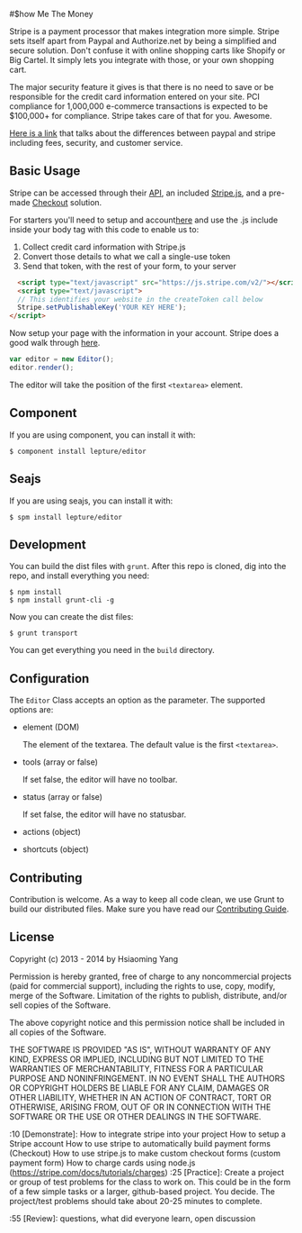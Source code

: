 #$how Me The Money

Stripe is a payment processor that makes integration more simple.  Stripe sets itself apart from Paypal and Authorize.net by being a simplified and secure solution.  Don't confuse it with online shopping carts like Shopify or Big Cartel.  It simply lets you integrate with those, or your own shopping cart.

The major security feature it gives is that there is no need to save or be responsible for the credit card information entered on your site. PCI compliance for 1,000,000 e-commerce transactions is expected to be $100,000+ for compliance. Stripe takes care of that for you.  Awesome.

[Here is a link](https://memberful.com/blog/stripe-vs-paypal/) that talks about the differences between paypal and stripe including fees, security, and customer service.

## Basic Usage

Stripe can be accessed through their [API](https://stripe.com/docs/api), an included [Stripe.js](https://stripe.com/docs/stripe.js), and a pre-made [Checkout](https://stripe.com/checkout) solution.

For starters you'll need to setup and account[here](http://stripe.com) and use the .js include inside your body tag with this code to enable us to:

1) Collect credit card information with Stripe.js
2) Convert those details to what we call a single-use token
3) Send that token, with the rest of your form, to your server

```html
  <script type="text/javascript" src="https://js.stripe.com/v2/"></script>
  <script type="text/javascript">
  // This identifies your website in the createToken call below
  Stripe.setPublishableKey('YOUR KEY HERE');
</script>
```

Now setup your page with the information in your account.  Stripe does a good walk through [here](https://stripe.com/docs/stripe.js).


```js
var editor = new Editor();
editor.render();
```

The editor will take the position of the first `<textarea>` element. 

## Component

If you are using component, you can install it with:

    $ component install lepture/editor


## Seajs

If you are using seajs, you can install it with:

```
$ spm install lepture/editor
```

## Development

You can build the dist files with `grunt`. After this repo is cloned, dig into the repo, and install everything you need:

```
$ npm install
$ npm install grunt-cli -g
```

Now you can create the dist files:

```
$ grunt transport
```

You can get everything you need in the `build` directory.


## Configuration

The `Editor` Class accepts an option as the parameter. The supported options are:

* element (DOM)

  The element of the textarea. The default value is the first `<textarea>`.

* tools (array or false)

  If set false, the editor will have no toolbar.

* status (array or false)

  If set false, the editor will have no statusbar.

* actions (object)

* shortcuts (object)


## Contributing

Contribution is welcome. As a way to keep all code clean, we use Grunt to build our distributed files. Make sure you have read our [Contributing Guide](./CONTRIBUTING.md).

## License

Copyright (c) 2013 - 2014 by Hsiaoming Yang

Permission is hereby granted, free of charge to any noncommercial projects (paid for commercial support), including the rights to use, copy, modify, merge of the Software. Limitation of the rights to publish, distribute, and/or sell copies of the Software.

The above copyright notice and this permission notice shall be included in all copies of the Software.

THE SOFTWARE IS PROVIDED "AS IS", WITHOUT WARRANTY OF ANY KIND, EXPRESS OR IMPLIED, INCLUDING BUT NOT LIMITED TO THE WARRANTIES OF MERCHANTABILITY, FITNESS FOR A PARTICULAR PURPOSE AND NONINFRINGEMENT. IN NO EVENT SHALL THE AUTHORS OR COPYRIGHT HOLDERS BE LIABLE FOR ANY CLAIM, DAMAGES OR OTHER LIABILITY, WHETHER IN AN ACTION OF CONTRACT, TORT OR OTHERWISE, ARISING FROM, OUT OF OR IN CONNECTION WITH THE SOFTWARE OR THE USE OR OTHER DEALINGS IN THE SOFTWARE.

:10 [Demonstrate]: How to integrate stripe into your project
How to setup a Stripe account
How to use stripe to automatically build payment forms (Checkout)
How to use stripe.js to make custom checkout forms (custom payment form)
How to charge cards using node.js (https://stripe.com/docs/tutorials/charges)
:25 [Practice]: Create a project or group of test problems for the class to work on. This could be in the form of a few simple tasks or a larger, github-based project. You decide. The project/test problems should take about 20-25 minutes to complete.

:55 [Review]: questions, what did everyone learn, open discussion
